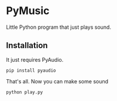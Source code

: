 # PyMusic
Little Python program that just plays sound.

## Installation
It just requires PyAudio.

    pip install pyaudio

That's all. Now you can make some sound

    python play.py

